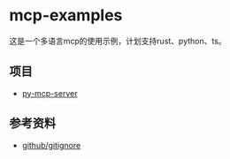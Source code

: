 # mcp-examples

这是一个多语言mcp的使用示例，计划支持rust、python、ts。

## 项目

- [py-mcp-server](py-mcp-server/README.md)

## 参考资料

- [github/gitignore](https://github.com/github/gitignore)

